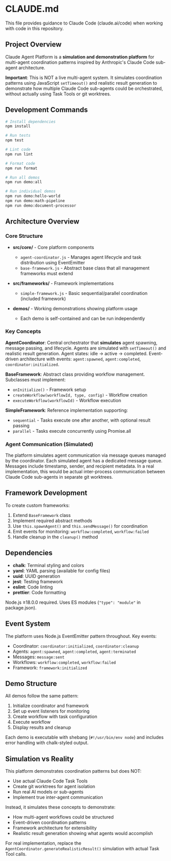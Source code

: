 # CLAUDE.md

This file provides guidance to Claude Code (claude.ai/code) when working with code in this repository.

## Project Overview

Claude Agent Platform is a **simulation and demonstration platform** for multi-agent coordination patterns inspired by Anthropic's Claude Code sub-agent architecture. 

**Important**: This is NOT a live multi-agent system. It simulates coordination patterns using JavaScript `setTimeout()` and realistic result generation to demonstrate how multiple Claude Code sub-agents could be orchestrated, without actually using Task Tools or git worktrees.

## Development Commands

```bash
# Install dependencies
npm install

# Run tests
npm test

# Lint code
npm run lint

# Format code
npm run format

# Run all demos
npm run demo:all

# Run individual demos
npm run demo:hello-world
npm run demo:math-pipeline
npm run demo:document-processor
```

## Architecture Overview

### Core Structure

- **src/core/** - Core platform components
  - `agent-coordinator.js` - Manages agent lifecycle and task distribution using EventEmitter
  - `base-framework.js` - Abstract base class that all management frameworks must extend

- **src/frameworks/** - Framework implementations
  - `simple-framework.js` - Basic sequential/parallel coordination (included framework)

- **demos/** - Working demonstrations showing platform usage
  - Each demo is self-contained and can be run independently

### Key Concepts

**AgentCoordinator**: Central orchestrator that **simulates** agent spawning, message passing, and lifecycle. Agents are simulated with `setTimeout()` and realistic result generation. Agent states: idle → active → completed. Event-driven architecture with events: `agent:spawned`, `agent:completed`, `coordinator:initialized`.

**BaseFramework**: Abstract class providing workflow management. Subclasses must implement:
- `onInitialize()` - Framework setup
- `createWorkflow(workflowId, type, config)` - Workflow creation
- `executeWorkflow(workflowId)` - Workflow execution

**SimpleFramework**: Reference implementation supporting:
- `sequential` - Tasks execute one after another, with optional result passing
- `parallel` - Tasks execute concurrently using Promise.all

### Agent Communication (Simulated)

The platform simulates agent communication via message queues managed by the coordinator. Each simulated agent has a dedicated message queue. Messages include timestamp, sender, and recipient metadata. In a real implementation, this would be actual inter-process communication between Claude Code sub-agents in separate git worktrees.

## Framework Development

To create custom frameworks:

1. Extend `BaseFramework` class
2. Implement required abstract methods
3. Use `this.spawnAgent()` and `this.sendMessage()` for coordination
4. Emit events for monitoring: `workflow:completed`, `workflow:failed`
5. Handle cleanup in the `cleanup()` method

## Dependencies

- **chalk**: Terminal styling and colors
- **yaml**: YAML parsing (available for config files)
- **uuid**: UUID generation
- **jest**: Testing framework
- **eslint**: Code linting
- **prettier**: Code formatting

Node.js ≥18.0.0 required. Uses ES modules (`"type": "module"` in package.json).

## Event System

The platform uses Node.js EventEmitter pattern throughout. Key events:
- Coordinator: `coordinator:initialized`, `coordinator:cleanup`
- Agents: `agent:spawned`, `agent:completed`, `agent:terminated`
- Messages: `message:sent`
- Workflows: `workflow:completed`, `workflow:failed`
- Framework: `framework:initialized`

## Demo Structure

All demos follow the same pattern:
1. Initialize coordinator and framework
2. Set up event listeners for monitoring
3. Create workflow with task configuration
4. Execute workflow
5. Display results and cleanup

Each demo is executable with shebang (`#!/usr/bin/env node`) and includes error handling with chalk-styled output.

## Simulation vs Reality

This platform demonstrates coordination patterns but does NOT:
- Use actual Claude Code Task Tools  
- Create git worktrees for agent isolation
- Run real AI models or sub-agents
- Implement true inter-agent communication

Instead, it simulates these concepts to demonstrate:
- How multi-agent workflows could be structured
- Event-driven coordination patterns
- Framework architecture for extensibility
- Realistic result generation showing what agents would accomplish

For real implementation, replace the `AgentCoordinator.generateRealisticResult()` simulation with actual Task Tool calls.